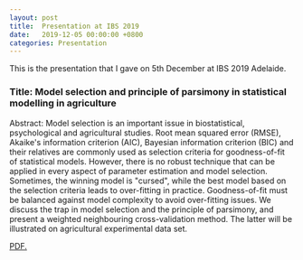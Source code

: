 ```yaml
---
layout: post
title:  Presentation at IBS 2019
date:   2019-12-05 00:00:00 +0800
categories: Presentation
---
```



This is the presentation that I gave on 5th December at IBS 2019 Adelaide.

### Title: Model selection and principle of parsimony in statistical modelling in agriculture

Abstract: Model selection is an important issue in biostatistical, psychological and agricultural studies. Root mean squared error (RMSE), Akaike's information criterion (AIC), Bayesian information criterion (BIC) and their relatives are commonly used as selection criteria for goodness-of-fit of statistical models. However, there is no robust technique that can be applied in every aspect of parameter estimation and model selection. Sometimes, the winning model is "cursed", while the best model based on the selection criteria leads to over-fitting in practice. Goodness-of-fit must be balanced against model complexity to avoid over-fitting issues. We discuss the trap in model selection and the principle of parsimony, and present a weighted neighbouring cross-validation method. The latter will be illustrated on agricultural experimental data set.

<a href="//JeromeCY.github.io/PDF/2019-IBS2019.pdf" target="_blank">PDF.</a>
